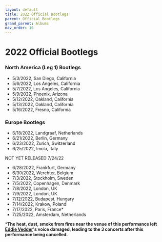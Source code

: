 ```yaml
---
layout: default
title: 2022 Official Bootlegs
parent: Official Bootlegs
grand_parent: Albums
nav_order: 16
---
```


# 2022 Official Bootlegs

### North America (Leg 1) Bootlegs

- 5/3/2022, San Diego, California
- 5/6/2022, Los Angeles, California
- 5/7/2022, Los Angeles, California
- 5/9/2022, Phoenix, Arizona
- 5/12/2022, Oakland, California
- 5/13/2022, Oakland, California
- 5/16/2022, Fresno, California

### Europe Bootlegs

- 6/18/2022, Landgraaf, Netherlands
- 6/21/2022, Berlin, Germany
- 6/23/2022, Zurich, Switzerland
- 6/25/2022, Imola, Italy

NOT YET RELEASED 7/24/22

- 6/28/2022, Frankfurt, Germany
- 6/30/2022, Werchter, Belgium
- 7/3/2022, Stockholm, Sweden
- 7/5/2022, Copenhagen, Denmark
- 7/8/2022, London, UK
- 7/9/2022, London, UK
- 7/12/2022, Budapest, Hungary
- 7/14/2022, Krakow, Poland
- 7/17/2022, Paris, France*
- 7/25/2022, Amsterdam, Netherlands

***The heat, dust, smoke from fires near the venue of this performance left [Eddie Vedder](https://pearljamopedia.ml/docs/Notable-Mentions/Current-Members/Eddie-Vedder)'s voice damaged, leading to the 3 concerts after this performance being cancelled.**
